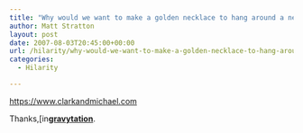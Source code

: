 ```yaml
---
title: "Why would we want to make a golden necklace to hang around a neck that nobody watches?"
author: Matt Stratton
layout: post
date: 2007-08-03T20:45:00+00:00
url: /hilarity/why-would-we-want-to-make-a-golden-necklace-to-hang-around-a-neck-that-nobody-watches
categories:
  - Hilarity

---
```

<https://www.clarkandmichael.com>

Thanks,[<img style="border:0 none;vertical-align:bottom;" src="https://stat.livejournal.com/img/userinfo.gif" alt="[info]" width="17" height="17" />][1][**gravytation**][2].

 [1]: https://gravytation.livejournal.com/profile
 [2]: https://gravytation.livejournal.com/